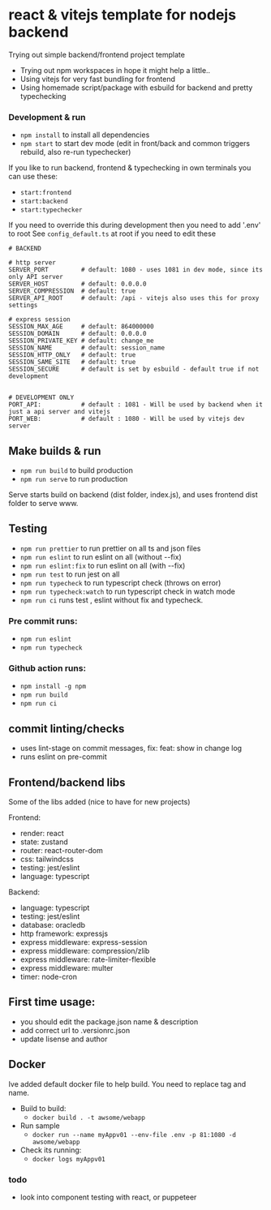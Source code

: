 # react & vitejs template for nodejs backend

Trying out simple backend/frontend project template

-   Trying out npm workspaces in hope it might help a little..
-   Using vitejs for very fast bundling for frontend
-   Using homemade script/package with esbuild for backend and pretty typechecking

### Development & run

-   `npm install` to install all dependencies
-   `npm start` to start dev mode (edit in front/back and common triggers rebuild, also re-run
    typechecker)

If you like to run backend, frontend & typechecking in own terminals you can use these:

-   `start:frontend`
-   `start:backend`
-   `start:typechecker`

If you need to override this during development then you need to add '.env' to root See
`config_default.ts` at root if you need to edit these

```env
# BACKEND

# http server
SERVER_PORT         # default: 1080 - uses 1081 in dev mode, since its only API server
SERVER_HOST         # default: 0.0.0.0
SERVER_COMPRESSION  # default: true
SERVER_API_ROOT     # default: /api - vitejs also uses this for proxy settings

# express session
SESSION_MAX_AGE     # default: 864000000
SESSION_DOMAIN      # default: 0.0.0.0
SESSION_PRIVATE_KEY # default: change_me
SESSION_NAME        # default: session_name
SESSION_HTTP_ONLY   # default: true
SESSION_SAME_SITE   # default: true
SESSION_SECURE      # default is set by esbuild - default true if not development


# DEVELOPMENT ONLY
PORT_API:           # default : 1081 - Will be used by backend when it just a api server and vitejs
PORT_WEB:           # default : 1080 - Will be used by vitejs dev server
```

## Make builds & run

-   `npm run build` to build production
-   `npm run serve` to run production

Serve starts build on backend (dist folder, index.js), and uses frontend dist folder to serve www.

## Testing

-   `npm run prettier` to run prettier on all ts and json files
-   `npm run eslint` to run eslint on all (without --fix)
-   `npm run eslint:fix` to run eslint on all (with --fix)
-   `npm run test` to run jest on all
-   `npm run typecheck` to run typescript check (throws on error)
-   `npm run typecheck:watch` to run typescript check in watch mode
-   `npm run ci` runs test , eslint without fix and typecheck. 

### Pre commit runs:
  -  `npm run eslint`
  -  `npm run typecheck`


### Github action runs:
  -  `npm install -g npm`
  -  `npm run build`
  -  `npm run ci`


## commit linting/checks

-   uses lint-stage on commit messages, fix: feat: show in change log
-   runs eslint on pre-commit

## Frontend/backend libs

Some of the libs added (nice to have for new projects)

Frontend:

-   render: react
-   state: zustand
-   router: react-router-dom
-   css: tailwindcss
-   testing: jest/eslint
-   language: typescript

Backend:

-   language: typescript
-   testing: jest/eslint
-   database: oracledb
-   http framework: expressjs
-   express middleware: express-session
-   express middleware: compression/zlib
-   express middleware: rate-limiter-flexible
-   express middleware: multer
-   timer: node-cron

## First time usage:

-   you should edit the package.json name & description
-   add correct url to .versionrc.json
-   update lisense and author

## Docker

Ive added default docker file to help build. You need to replace tag and name.

-   Build to build:
    -   `docker build . -t awsome/webapp`
-   Run sample
    -   `docker run --name myAppv01 --env-file .env -p 81:1080 -d awsome/webapp`
-   Check its running:
    -   `docker logs myAppv01`

### todo

-   look into component testing with react, or puppeteer

